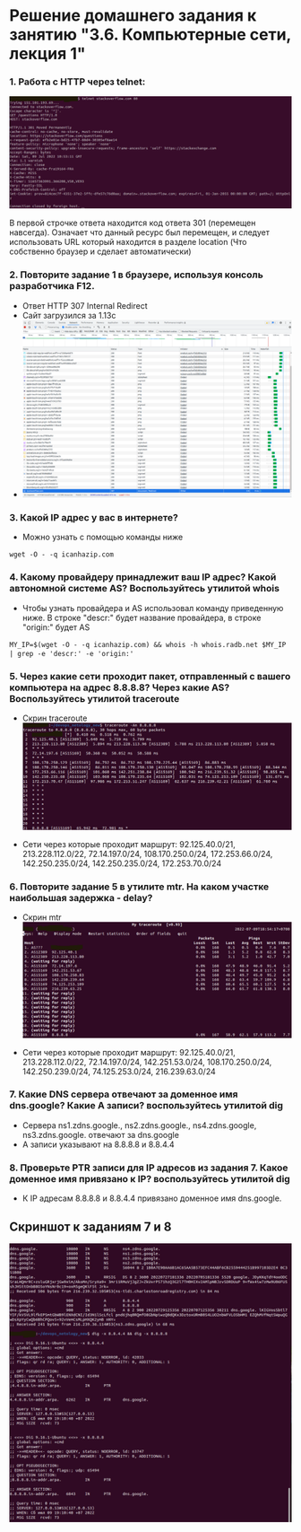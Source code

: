 # Решение домашнего задания к занятию "3.6. Компьютерные сети, лекция 1"

### 1. Работа с HTTP через telnet:

![TELNET](telnet_http.png)

В первой строчке ответа находится код ответа 301 (перемещен навсегда). Означает что данный ресурс был перемещен, и следует использовать URL который находится в разделе location (Что собственно браузер и сделает автоматически)

### 2. Повторите задание 1 в браузере, используя консоль разработчика F12.

* Ответ HTTP 307 Internal Redirect
* Сайт загрузился за 1.13c
* ![dev-tool](dev_tool_browser.png)

### 3. Какой IP адрес у вас в интернете?
* Можно узнать с помощью команды ниже
```
wget -O - -q icanhazip.com
```

### 4. Какому провайдеру принадлежит ваш IP адрес? Какой автономной системе AS? Воспользуйтесь утилитой whois
* Чтобы узнать провайдера и AS использовал команду приведенную ниже. В строке "descr:" будет название провайдера, в строке "origin:" будет AS 

```
MY_IP=$(wget -O - -q icanhazip.com) && whois -h whois.radb.net $MY_IP | grep -e 'descr:' -e 'origin:'
```

### 5. Через какие сети проходит пакет, отправленный с вашего компьютера на адрес 8.8.8.8? Через какие AS? Воспользуйтесь утилитой traceroute
* Скрин traceroute
![traceroute](traceroute.png)

* Сети через которые проходит маршрут: 92.125.40.0/21, 213.228.112.0/22, 72.14.197.0/24, 108.170.250.0/24, 172.253.66.0/24, 142.250.235.0/24, 142.250.235.0/24, 172.253.70.0/24

### 6. Повторите задание 5 в утилите mtr. На каком участке наибольшая задержка - delay?
* Скрин mtr
![mtr](mtr.png)

* Сети через которые проходит маршрут: 92.125.40.0/21, 213.228.112.0/22, 72.14.197.0/24, 142.251.53.0/24, 108.170.250.0/24, 142.250.239.0/24, 74.125.253.0/24, 216.239.63.0/24


### 7. Какие DNS сервера отвечают за доменное имя dns.google? Какие A записи? воспользуйтесь утилитой dig
* Сервера ns1.zdns.google., ns2.zdns.google., ns4.zdns.google, ns3.zdns.google. отвечают за dns.google
* A записи указывают на 8.8.8.8 и 8.8.4.4

### 8. Проверьте PTR записи для IP адресов из задания 7. Какое доменное имя привязано к IP? воспользуйтесь утилитой dig
* К IP адресам 8.8.8.8 и 8.8.4.4 привязано доменное имя dns.google.

## Скриншот к заданиям 7 и 8
![questions7-8](questions7-8.png)

